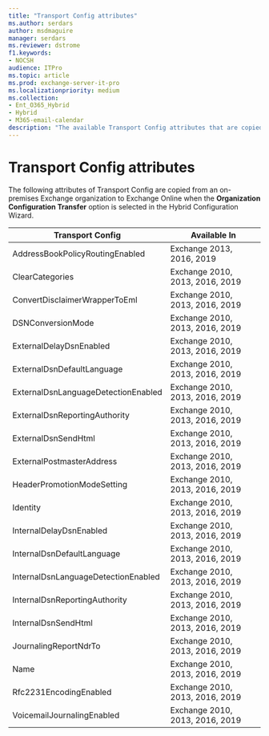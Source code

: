 ```yaml
---
title: "Transport Config attributes"
ms.author: serdars
author: msdmaguire
manager: serdars
ms.reviewer: dstrome
f1.keywords:
- NOCSH
audience: ITPro
ms.topic: article
ms.prod: exchange-server-it-pro
ms.localizationpriority: medium
ms.collection:
- Ent_O365_Hybrid
- Hybrid
- M365-email-calendar
description: "The available Transport Config attributes that are copied by the Hybrid Configuration Wizard from your on-premises organization to Exchange Online."
---
```


# Transport Config attributes

The following attributes of Transport Config are copied from an on-premises Exchange organization to Exchange Online when the **Organization Configuration Transfer** option is selected in the Hybrid Configuration Wizard.

|Transport Config|Available In|
|---|---|
|AddressBookPolicyRoutingEnabled|Exchange 2013, 2016, 2019|
|ClearCategories|Exchange 2010, 2013, 2016, 2019|
|ConvertDisclaimerWrapperToEml|Exchange 2010, 2013, 2016, 2019|
|DSNConversionMode|Exchange 2010, 2013, 2016, 2019|
|ExternalDelayDsnEnabled|Exchange 2010, 2013, 2016, 2019|
|ExternalDsnDefaultLanguage|Exchange 2010, 2013, 2016, 2019|
|ExternalDsnLanguageDetectionEnabled|Exchange 2010, 2013, 2016, 2019|
|ExternalDsnReportingAuthority|Exchange 2010, 2013, 2016, 2019|
|ExternalDsnSendHtml|Exchange 2010, 2013, 2016, 2019|
|ExternalPostmasterAddress|Exchange 2010, 2013, 2016, 2019|
|HeaderPromotionModeSetting|Exchange 2010, 2013, 2016, 2019|
|Identity|Exchange 2010, 2013, 2016, 2019|
|InternalDelayDsnEnabled|Exchange 2010, 2013, 2016, 2019|
|InternalDsnDefaultLanguage|Exchange 2010, 2013, 2016, 2019|
|InternalDsnLanguageDetectionEnabled|Exchange 2010, 2013, 2016, 2019|
|InternalDsnReportingAuthority|Exchange 2010, 2013, 2016, 2019|
|InternalDsnSendHtml|Exchange 2010, 2013, 2016, 2019|
|JournalingReportNdrTo|Exchange 2010, 2013, 2016, 2019|
|Name|Exchange 2010, 2013, 2016, 2019|
|Rfc2231EncodingEnabled|Exchange 2010, 2013, 2016, 2019|
|VoicemailJournalingEnabled|Exchange 2010, 2013, 2016, 2019|
